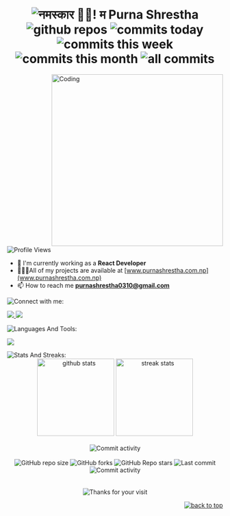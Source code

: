 <!-- <h1 align="center">ज्वजलपा 👋🏿, जिगू नां Purna Shrestha खः।</h1> -->

<!-- $${\color{#9f4bff}Connect \space \color{#ffffff}With \space \color{#9f4bff}Me}$$

> text$${\color{#9f4bff}Connect \space \color{#ffffff}With \space \color{#9f4bff}Me}$$

```diff
- text in red
+ text in green
! text in orange
# text in gray
@@ text in purple (and bold)@@
``` -->

<div id="top"></div>

<h1 align="center">
  <img
      src="https://readme-typing-svg.demolab.com?font=Roboto+Slab&color=9f4bff&size=30&center=true&vCenter=true&width=450&lines=Welcome+To+My+Profile;नमस्कार 🙏🏿! म Purna Shrestha;A+Fullstack+Developer;"
      alt="नमस्कार 🙏🏿! म Purna Shrestha"
  />
  <br/>
  <div>
      <!-- <img
        alt="Link to my GitHub"
        src="https://img.shields.io/github/followers/purnasth?style=for-the-badge&labelColor=7E3ACE&color=000000"
      /> -->
    <img
        alt="github repos"
        src="https://badges.strrl.dev/repos/purnasth?color=000000&style=for-the-badge&labelColor=7E3ACE"
    />
   <img
        alt="commits today"
        src="https://badges.strrl.dev/commits/daily/purnasth?color=000000&style=for-the-badge&labelColor=7E3ACE"
    />
    <img
        alt="commits this week"
        src="https://badges.strrl.dev/commits/weekly/purnasth?color=000000&style=for-the-badge&labelColor=7E3ACE"
    />
    <img
        alt="commits this month"
        src="https://badges.strrl.dev/commits/monthly/purnasth?color=000000&style=for-the-badge&labelColor=7E3ACE"
    />
   <img
        alt="all commits"
        src="https://badges.strrl.dev/commits/all/purnasth?color=000000&style=for-the-badge&labelColor=7E3ACE"
    />
  </div>
</h1>
<img
  align="right"
  alt="Coding"
  width="400"
  src="https://www.purnashrestha.com.np/assets/hero_cutout-BwGEW87y.png"
/>
<br/>

<img
  src="https://komarev.com/ghpvc/?username=purnasth&label=Profile%20views&color=7E3ACE&style=for-the-badge"
  alt="Profile Views"
/>

- 🌱 I'm currently working as a **React Developer**
- 👨🏿‍💻All of my projects are available at [www.purnashrestha.com.np](www.purnashrestha.com.np)
- 📫 How to reach me **purnashrestha0310@gmail.com**

<!-- # $\mathfrak{{\color{#9f4bff}Connect\ with\ me:}}\ $ -->

<!-- $\mathfrak{{\color{#9f4bff}Connect \space \color{#ffffff} with \space \color{#9f4bff} me:}}\ $ -->

<!-- # Connect with me: -->

<img src="https://readme-typing-svg.demolab.com?font=Roboto+Slab&color=9f4bff&size=30&center=true&vCenter=true&width=260&lines=Connect+With+Me+:" alt="Connect with me:"/>

<!-- $${\color{#9f4bff}Connect \space \color{#ffffff}With \space \color{#9f4bff}Me}$$

$${\color{#9f4bff}CONNECT\ WITH\ ME :}$$ -->

<p align="left">
  <a href="https://linkedin.com/in/purna-shrestha-0310ps" target="blank">
    <img src="https://skillicons.dev/icons?i=linkedin" />
  </a>
  <a href="https://codepen.io/purnaaa" target="blank">
    <img src="https://skillicons.dev/icons?i=codepen" />
  </a>
</p>

<!-- # ${{\color{#9f4bff}Languages\ and\ Tools:}}\ $ -->

<!-- # $\mathcal{{\color{#9f4bff}Languages\ and\ Tools:}}\ $ -->

<!-- # $\mathbb{{\color{#9f4bff}Languages\ and\ Tools:}}\ $ -->

<!-- # $\mathfrak{{\color{#9f4bff}Languages\ and\ Tools:}}\ $ -->

<!-- # Languages and Tools: -->
<img src="https://readme-typing-svg.demolab.com?font=Roboto+Slab&color=9f4bff&size=30&center=true&vCenter=true&width=315&lines=Languages+And+Tools+:" alt="Languages And Tools:"/>

<img
  src="https://skillicons.dev/icons?i=git,github,html,css,sass,bootstrap,tailwind,js,react,nodejs,php,mysql,c,cpp,py,ps,figma,ae,powerpoint"
/>

<!-- # $\mathfrak{{\color{#9f4bff}Stats\ and\ Streaks:}}\ $ -->

<!-- # Stats and Streaks: -->
<img src="https://readme-typing-svg.demolab.com?font=Roboto+Slab&color=9f4bff&size=30&center=true&vCenter=true&width=270&lines=Stats+And+Streaks+:" alt="Stats And Streaks:"/>

<!--Previous Stats and Streaks-->
<!-- <p>
    <img
    align="center"
    src="https://github-readme-stats.vercel.app/api?username=purnasth&show_icons=true&locale=en&theme=midnight-purple"
    alt="purnasth github stats"
  />
  <img
  align="center"
  src="https://github-readme-streak-stats.herokuapp.com/?user=purnasth&theme=midnight-purple"
    alt="purnasth github streaks"
  />
</p> -->
<!--Previous Stats and Streaks-->
<div align="center">
<!--   <img
    height="180em"
    src="https://github-readme-stats-Carol42.vercel.app/api?username=purnasth&count_private=true&show_icons=true&theme=midnight-purple&hide_border=true&hide_title=true"
    alt="my github stats"
    /> -->
  <img
    height="180em"
    src="https://github-readme-stats-Carol42.vercel.app/api?username=purnasth&count_private=true&show_icons=true&theme=midnight-purple&bg_color=0,130F40,000000&hide_border=true&hide_title=true"
    alt="github stats"
  />
    <img
    height="180em"
    src="https://streak-stats.demolab.com/?user=purnasth&theme=midnight-purple&hide_border=true"
    alt="streak stats"
  />
</div>
<br />
<div align="center">
 <img
    alt="Commit activity"
    src="https://github-profile-trophy.vercel.app/?username=purnasth&theme=darkhub&column=9&no-frame=true&margin-w=15&margin-h=15"
  />
<!--  <img
    alt="Commit activity"
    src="https://github-profile-trophy.vercel.app/?username=purnasth&theme=juicyfresh&column=5&margin-w=15&margin-h=15"
  /> -->
</div>
<br />
<div align="center">
  <img
    alt="GitHub repo size"
    src="https://img.shields.io/github/repo-size/purnasth/purnasth?color=9f4bff&logo=github&style=for-the-badge&logoColor=9f4bff"
  />
  <img
    alt="GitHub forks"
    src="https://img.shields.io/github/forks/purnasth/purnasth?color=9f4bff&logo=github&style=for-the-badge&logoColor=9f4bff"
  />
  <img
    alt="GitHub Repo stars"
    src="https://img.shields.io/github/stars/purnasth/purnasth?color=9f4bff&logo=github&style=for-the-badge&logoColor=9f4bff"
  />
  <img
    alt="Last commit"
    src="https://img.shields.io/github/last-commit/purnasth/purnasth?color=9f4bff&logo=git&logoColor&style=for-the-badge"
  />
  <img
    alt="Commit activity"
    src="https://img.shields.io/github/commit-activity/m/purnasth/purnasth?color=9f4bff&logo=git&logoColor&style=for-the-badge"
  />
</div>
<br />

<!--
<details>
<summary>Click here for a cute surprise! :3</summary>
<img src="https://cat-gifs.cyclic.app">
</details>
-->


<!--
<details align="center">
  <summary>My GitHub stats</summary>
  <br />
  <div align="center">
    <img
      alt="github achievements"
      src="https://github-profile-trophy.vercel.app/?username=purnasth&theme=darkhub&no-frame=true&column=10"
    />
  </div>
  -->
  <!--Most Used Languages-->
  <!-- <img height=180em src="https://github-readme-stats-Carol42.vercel.app/api/top-langs/?username=purnasth&theme=midnight-purple&hide_border=true&layout=compact&custom_title=Most+Used+Languages*&langs_count=10" alt="most used languages" /> -->
  <!--Most Used Languages-->
  <!-- <a href="https://github.com/ryo-ma/github-profile-trophy"> </a> -->

  <!--Github Contributor Stats-->
  <!-- <img
      src="https://github-contributor-stats.vercel.app/api?username=purnasth&&theme=midnight-purple"
      alt="contribution stats"
    /> -->
  <!--Github Contributor Stats-->
  <!--     <sup><b>*Note:</b> Top languages is only a metric of the languages my public code consists of and doesn't reflect experience or skill level.</sup> -->
  <!--
</details>
-->
<br/>

<!--
<details align="center">
  <summary>Profile visitors</summary>
  <br />
  <div align="center">
    <img
      alt="visitors counter"
      src="https://profile-counter.glitch.me/purnasth/count.svg"
    />
  </div>
</details>
-->

<div align="center">
    <img
      alt="Thanks for your visit"
      src="https://readme-typing-svg.demolab.com?font=Roboto+Slab&size=24&pause=1000&color=9f4bff&center=true&vCenter=true&width=635&lines=Thanks+for+your+visit!;Let's+create+something+amazing+together+!;"
    />
</div>

<div align="right">
<!--   <a href="#top"
    ><img
      src="https://img.shields.io/static/v1?label&message=back+to+top&color=7E3ACE&style=flat&logo&hide_border=true&hide_title=true"
      alt="back to top"
  /></a> -->
  
  <a href="#top"
    ><img
      src="https://img.shields.io/badge/Back_To_Top-blueviolet?style=for-the-badge"
      alt="back to top"
  /></a>
</div>
